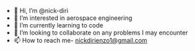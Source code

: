 - 👋 Hi, I’m @nick-diri
- 👀 I’m interested in aerospace engineering
- 🌱 I’m currently learning to code
- 💞️ I’m looking to collaborate on any problems I may encounter
- 📫 How to reach me- nickdirienzo1@gmail.com

<!---
nick-diri/nick-diri is a ✨ special ✨ repository because its `README.md` (this file) appears on your GitHub profile.
You can click the Preview link to take a look at your changes.
--->
